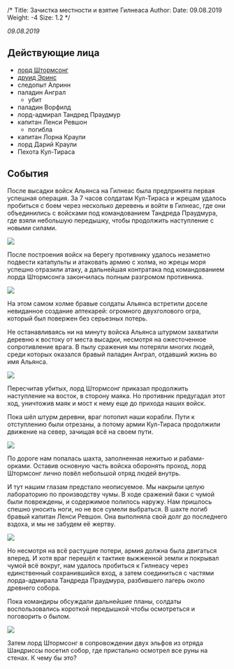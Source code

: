 /*
Title: Зачистка местности и взятие Гилнеаса
Author:
Date: 09.08.2019
Weight: -4
Size: 1.2
*/

*09.08.2019*

## Действующие лица
- [лорд Штормсонг](/characters/lord-stormsong)
- [друид Эринс](/characters/erins)
- следопыт Алринн
- паладин Анграл
    - убит
- паладин Ворфилд
- лорд-адмирал Тандред Праудмур
- капитан Ленси Ревшон
    - погибла
- капитан Лорна Краули
- лорд Дарий Краули
- Пехота Кул-Тираса

## События
После высадки войск Альянса на Гилнеас была предпринята первая успешная операция. За 7 часов солдатам Кул-Тираса и жрецам удалось пробиться с боем через несколько деревень и войти в Гилнеас, где они объединились с войсками под командованием Тандреда Праудмура, где взяли небольшую передышку, чтобы продолжить наступление с новыми силами.

![](https://i.postimg.cc/JhgP15G4/2019-08-08-23-31-29-Greenshot.png)

После построения войск на берегу противнику удалось незаметно подвести катапульты и атаковать армию с холма, но жрецы моря успешно отразили атаку, а дальнейшая контратака под командованием лорда Штормсонга закончилась полным разгромом противника.

![](https://i.postimg.cc/Hxy3j8y0/2019-08-08-23-32-24-Greenshot.png
)

На этом самом холме бравые солдаты Альянса встретили доселе невиданное создание аптекарей: огромного двухголового огра, который был повержен без серьезных потерь.

Не останавливаясь ни на минуту войска Альянса штурмом захватили деревню к востоку от места высадки, несмотря на ожесточенное сопротивление врага. В пылу сражения мы потеряли многих людей, среди которых оказался бравый паладин Анграл, отдавший жизнь во имя Альянса.

![](https://i.postimg.cc/26k8ShJM/2019-08-08-23-43-02-Greenshot.png)

Пересчитав убитых, лорд Штормсонг приказал продолжить наступление на восток, в сторону маяка. Но противник предугадал этот ход, уничтожив маяк и мост к нему еще до прихода наших войск.

Пока шёл штурм деревни, враг потопил наши корабли. Пути к отступлению были отрезаны, а потому армии Кул-Тираса продолжили движение на север, зачищая всё на своем пути.

![](https://i.postimg.cc/rpJM3zmJ/2019-08-09-00-18-25-Greenshot.png)

По дороге нам попалась шахта, заполненная нежитью и рабами-орками. Оставив основную часть войска оборонять проход, лорд Штормсонг лично повёл небольшой отряд людей внутрь.

И тут нашим глазам предстало неописуемое. Мы накрыли целую лабораторию по производству чумы. В ходе сражений баки с чумой были повреждены, и содержимое полилось наружу. Нам пришлось спешно уносить ноги, но не все сумели выбраться. В шахте погиб бравый капитан Ленси Ревшон. Она выполняла свой долг до последнего вздоха, и мы не забудем её жертву.

![](https://i.postimg.cc/Nf9GFgJs/2019-08-09-00-01-39-Greenshot.png)

Но несмотря на всё растущие потери, армия должна была двигаться вперед. И хотя враг перешёл к тактике выжженной земли и покрывал чумой всё вокруг, нам удалось пробиться к Гилнеасу через единственный сохранившийся вход, а затем соединиться с частями лорда-адмирала Тандреда Праудмура, разбившего лагерь около древнего собора.

Пока командиры обсуждали дальнейшие планы, солдаты воспользовались короткой передышкой чтобы осмотреться и поговорить о былом.

![](https://i.postimg.cc/qqtrNLGb/image.png)

Затем лорд Штормсонг в сопровождении двух эльфов из отряда Шандриссы посетил собор, где пристально осмотрел все руны на стенах. К чему бы это?